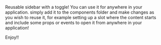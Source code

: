 Reusable sidebar with a toggle!
You can use it for anywhere in your application. simply add it to the components folder and make changes as you wish to reuse it, for example setting up a slot where the content starts and include some props or events to open it from anywhere in your application!

Enjoy!!
